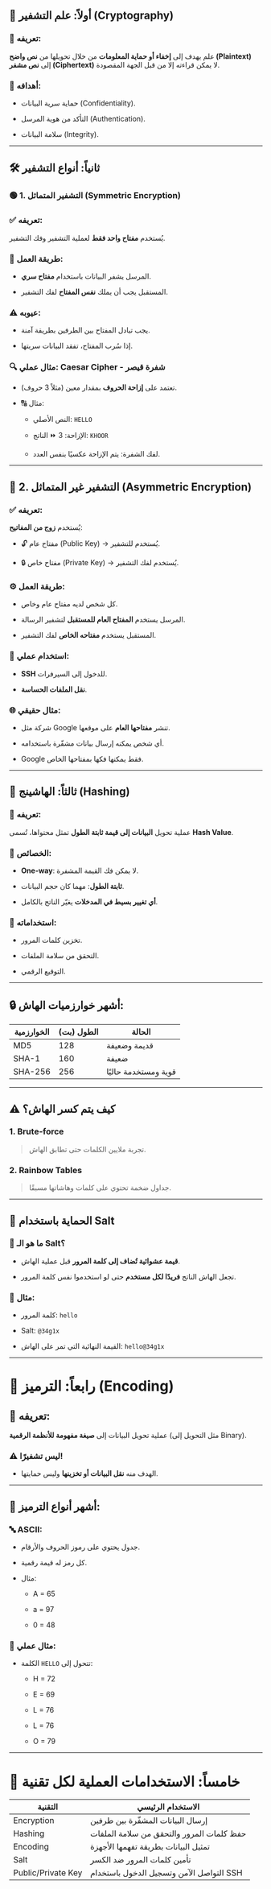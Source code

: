 
## 🔐 أولاً: **علم التشفير (Cryptography)**

### 📌 تعريفه:

علم يهدف إلى **إخفاء أو حماية المعلومات** من خلال تحويلها من **نص واضح (Plaintext)** إلى **نص مشفر (Ciphertext)** لا يمكن قراءته إلا من قبل الجهة المقصودة.

### 🎯 أهدافه:

- حماية سرية البيانات (Confidentiality).
    
- التأكد من هوية المرسل (Authentication).
    
- سلامة البيانات (Integrity).

---

## 🛠️ ثانياً: **أنواع التشفير**


### 🟢 1. التشفير المتماثل (Symmetric Encryption)

### ✅ تعريفه:

يُستخدم **مفتاح واحد فقط** لعملية التشفير وفك التشفير.

### 🔁 طريقة العمل:

- المرسل يشفر البيانات باستخدام **مفتاح سري**.
    
- المستقبل يجب أن يملك **نفس المفتاح** لفك التشفير.
    

### ⚠️ عيوبه:

- يجب تبادل المفتاح بين الطرفين بطريقة آمنة.
    
- إذا سُرب المفتاح، تفقد البيانات سريتها.
    

### 🔍 مثال عملي: **Caesar Cipher - شفرة قيصر**

- تعتمد على **إزاحة الحروف** بمقدار معين (مثلاً 3 حروف).
    
- 🔠 مثال:
    
    - النص الأصلي: `HELLO`
        
    - الإزاحة: 3 ⏩ الناتج: `KHOOR`
        
    - لفك الشفرة: يتم الإزاحة عكسيًا بنفس العدد.
        

---

## 🔵 2. التشفير غير المتماثل (Asymmetric Encryption)

### ✅ تعريفه:

يُستخدم **زوج من المفاتيح**:

- 🔓 مفتاح عام (Public Key) → يُستخدم للتشفير.
    
- 🔒 مفتاح خاص (Private Key) → يُستخدم لفك التشفير.
    

### ⚙️ طريقة العمل:

- كل شخص لديه مفتاح عام وخاص.
    
- المرسل يستخدم **المفتاح العام للمستقبل** لتشفير الرسالة.
    
- المستقبل يستخدم **مفتاحه الخاص** لفك التشفير.
    

### 🧪 استخدام عملي:

- **SSH** للدخول إلى السيرفرات.
    
- **نقل الملفات الحساسة**.
    

### 🌐 مثال حقيقي:

- شركة مثل Google تنشر **مفتاحها العام** على موقعها.
    
- أي شخص يمكنه إرسال بيانات مشفّرة باستخدامه.
    
- Google فقط يمكنها فكها بمفتاحها الخاص.
    

---

## 🧮 ثالثاً: **الهاشينج (Hashing)**

### 📌 تعريفه:

عملية تحويل **البيانات إلى قيمة ثابتة الطول** تمثل محتواها، تُسمى **Hash Value**.

### 🔁 الخصائص:

- **One-way**: لا يمكن فك القيمة المشفرة.
    
- **ثابتة الطول**: مهما كان حجم البيانات.
    
- **أي تغيير بسيط في المدخلات** يغيّر الناتج بالكامل.
    

### 🧪 استخداماته:

- تخزين كلمات المرور.
    
- التحقق من سلامة الملفات.
    
- التوقيع الرقمي.
    

---

## 🔒 أشهر خوارزميات الهاش:

|الخوارزمية|الطول (بت)|الحالة|
|---|---|---|
|MD5|128|قديمة وضعيفة|
|SHA-1|160|ضعيفة|
|SHA-256|256|قوية ومستخدمة حاليًا|

---
## ⚠️ كيف يتم كسر الهاش؟

### 1. Brute-force
> تجربة ملايين الكلمات حتى تطابق الهاش.

### 2. Rainbow Tables
> جداول ضخمة تحتوي على كلمات وهاشاتها مسبقًا.

---
## 🧂 الحماية باستخدام **Salt**

### 🔐 ما هو الـ Salt؟

- **قيمة عشوائية تُضاف إلى كلمة المرور** قبل عملية الهاش.
    
- تجعل الهاش الناتج **فريدًا لكل مستخدم** حتى لو استخدموا نفس كلمة المرور.
    

### 🔁 مثال:

- كلمة المرور: `hello`
    
- Salt: `@34g1x`
    
- القيمة النهائية التي تمر على الهاش: `hello@34g1x`

---

# 🧪 رابعاً: **الترميز (Encoding)**

## 📌 تعريفه:

عملية تحويل البيانات إلى **صيغة مفهومة للأنظمة الرقمية** (مثل التحويل إلى Binary).

### ⚠️ ليس تشفيرًا!

- الهدف منه **نقل البيانات أو تخزينها** وليس حمايتها.
    

---

## 🧠 أشهر أنواع الترميز:

### 🔤 ASCII:

- جدول يحتوي على رموز الحروف والأرقام.
    
- كل رمز له قيمة رقمية.
    
- مثال:
    
    - A = 65
        
    - a = 97
        
    - 0 = 48
        

### 🔁 مثال عملي:

- الكلمة `HELLO` تتحول إلى:
    
    - H = 72
        
    - E = 69
        
    - L = 76
        
    - L = 76
        
    - O = 79
        

---

# 🧷 خامساً: الاستخدامات العملية لكل تقنية

|التقنية|الاستخدام الرئيسي|
|---|---|
|Encryption|إرسال البيانات المشفّرة بين طرفين|
|Hashing|حفظ كلمات المرور والتحقق من سلامة الملفات|
|Encoding|تمثيل البيانات بطريقة تفهمها الأجهزة|
|Salt|تأمين كلمات المرور ضد الكسر|
|Public/Private Key|التواصل الآمن وتسجيل الدخول باستخدام SSH|
